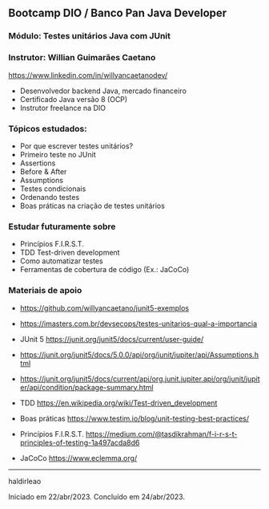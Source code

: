 ## Bootcamp DIO / Banco Pan Java Developer
### Módulo: Testes unitários Java com JUnit
### Instrutor: Willian Guimarães Caetano
https://www.linkedin.com/in/willyancaetanodev/

- Desenvolvedor backend Java, mercado financeiro
- Certificado Java versão 8 (OCP)
- Instrutor freelance na DIO

### Tópicos estudados:
- Por que escrever testes unitários?
- Primeiro teste no JUnit
- Assertions
- Before & After
- Assumptions
- Testes condicionais
- Ordenando testes
- Boas práticas na criação de testes unitários

### Estudar futuramente sobre
- Princípios F.I.R.S.T.
- TDD Test-driven development
- Como automatizar testes
- Ferramentas de cobertura de código (Ex.: JaCoCo)

### Materiais de apoio
- https://github.com/willyancaetano/junit5-exemplos
- https://imasters.com.br/devsecops/testes-unitarios-qual-a-importancia
- JUnit 5 https://junit.org/junit5/docs/current/user-guide/
- https://junit.org/junit5/docs/5.0.0/api/org/junit/jupiter/api/Assumptions.html
- https://junit.org/junit5/docs/current/api/org.junit.jupiter.api/org/junit/jupiter/api/condition/package-summary.html
- TDD https://en.wikipedia.org/wiki/Test-driven_development
- Boas práticas https://www.testim.io/blog/unit-testing-best-practices/
- Princípios F.I.R.S.T. https://medium.com/@tasdikrahman/f-i-r-s-t-principles-of-testing-1a497acda8d6 

- JaCoCo https://www.eclemma.org/

---
haldirleao

Iniciado em 22/abr/2023. Concluído em 24/abr/2023.
